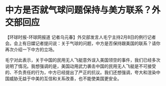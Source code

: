 # 中方是否就气球问题保持与美方联系？外交部回应

【环球时报-环球网报道
记者乌元春】外交部发言人毛宁主持2月8日的例行记者会。会上有日媒记者提问说：关于气球的问题，中方是否保持跟美国的联系？请你再次介绍一下中方的立场。

毛宁对此表示，关于中国的民用无人飞艇意外误入美国领空的事件，我们已经多次说明了情况。我想强调的是，美国动用武力袭击中国的民用无人飞艇是不可接受的、不负责任的行为，中方已经提出了严正的抗议。我们还想强调，夸大和渲染中国威胁无益于中美的互信和关系改善，也不能使美国更安全。

